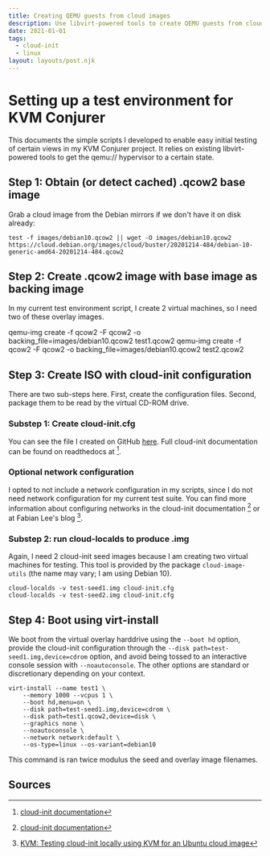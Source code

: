 ```yaml
---
title: Creating QEMU guests from cloud images
description: Use libvirt-powered tools to create QEMU guests from cloud image format with cloud-init configuration
date: 2021-01-01
tags:
  - cloud-init
  - linux
layout: layouts/post.njk
---
```


# Setting up a test environment for KVM Conjurer

This documents the simple scripts I developed to enable easy initial testing of certain views in my KVM Conjurer project. It relies on existing libvirt-powered tools to get the qemu:// hypervisor to a certain state.

## Step 1: Obtain (or detect cached) .qcow2 base image

Grab a cloud image from the Debian mirrors if we don't have it on disk already:

```
test -f images/debian10.qcow2 || wget -O images/debian10.qcow2 https://cloud.debian.org/images/cloud/buster/20201214-484/debian-10-generic-amd64-20201214-484.qcow2
```

## Step 2: Create .qcow2 image with base image as backing image

In my current test environment script, I create 2 virtual machines, so I need two of these overlay images.

qemu-img create -f qcow2 -F qcow2 -o backing_file=images/debian10.qcow2 test1.qcow2
qemu-img create -f qcow2 -F qcow2 -o backing_file=images/debian10.qcow2 test2.qcow2

## Step 3: Create ISO with cloud-init configuration

There are two sub-steps here. First, create the configuration files. Second, package them to be read by the virtual CD-ROM drive.

### Substep 1: Create cloud-init.cfg

You can see the file I created on GitHub [here](https://github.com/tydar/kvm-conjurer/blob/main/tests/cloud-init.cfg). Full cloud-init documentation can be found on readthedocs at [^3].

### Optional network configuration

I opted to not include a network configuration in my scripts, since I do not need network configuration for my current test suite. You can find more information about configuring networks in the cloud-init documentation [^3] or at Fabian Lee's blog [^2].

### Substep 2: run cloud-localds to produce .img

Again, I need 2 cloud-init seed images because I am creating two virtual machines for testing. This tool is provided by the package `cloud-image-utils` (the name may vary; I am using Debian 10).

```
cloud-localds -v test-seed1.img cloud-init.cfg
cloud-localds -v test-seed2.img cloud-init.cfg
```

## Step 4: Boot using virt-install

We boot from the virtual overlay harddrive using the `--boot hd` option, provide the cloud-init configuration through the `--disk path=test-seed1.img,device=cdrom` option, and avoid being tossed to an interactive console session with `--noautoconsole`. The other options are standard or discretionary depending on your context.

```
virt-install --name test1 \
    --memory 1000 --vcpus 1 \
    --boot hd,menu=on \
    --disk path=test-seed1.img,device=cdrom \
    --disk path=test1.qcow2,device=disk \
    --graphics none \
    --noautoconsole \
    --network network:default \
    --os-type=linux --os-variant=debian10
```

This command is ran twice modulus the seed and overlay image filenames.

## Sources

[^1]: [Install cloud guest with virt-install and cloud-init configuration](https://quantum-integration.org/posts/install-cloud-guest-with-virt-install-and-cloud-init-configuration.html)

[^2]: [KVM: Testing cloud-init locally using KVM for an Ubuntu cloud image](https://fabianlee.org/2020/02/23/kvm-testing-cloud-init-locally-using-kvm-for-an-ubuntu-cloud-image/)

[^3]: [cloud-init documentation](https://cloudinit.readthedocs.io/en/latest/)

[^4]: [libvirt knowledgebase: Backing chains](https://libvirt.org/kbase/backing_chains.html)
